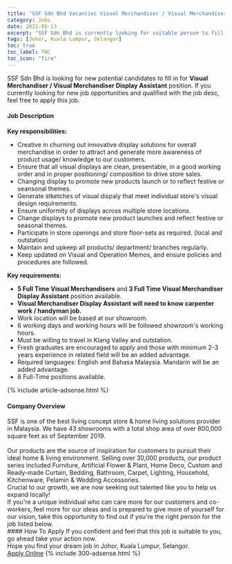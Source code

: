 ```yaml
---
title: "SSF Sdn Bhd Vacancies Visual Merchandiser / Visual Merchandiser Display Assistant" 
category: Jobs 
date: 2021-05-13 
excerpt: "SSF Sdn Bhd is currently looking for suitable person to fill in the Visual Merchandiser / Visual Merchandiser Display Assistant which based in Johor, Kuala Lumpur, Selangor" 
tags: [Johor, Kuala Lumpur, Selangor] 
toc: true 
toc_label: TOC 
toc_icon: "fire" 
--- 
```


<p>SSF Sdn Bhd is looking for new potential candidates to fill in for <b>Visual Merchandiser / Visual Merchandiser Display Assistant</b> position. If you currently looking for new job opportunities and qualified with the job desc, feel free to apply this job.
</p><div><div><h4>Job Description</h4></div><div><div><span><div><div><strong>Key responsibilities:</strong></div><ul><li>Creative in churning out innovative display solutions for overall merchandise in order to attract and generate more awareness of product usage/ knowledge to our customers.</li><li>Ensure that all visual displays are clean, presentable, in a good working order and in proper positioning/ composition to drive store sales.</li><li>Changing display to promote new products launch or to reflect festive or seansonal themes.&#160;</li><li>Generate stketches of visual dispaly that meet individual store's visual design requirements.&#160;</li><li>Ensure uniformity of displays across multiple store locations.</li><li>Change displays to promote new product launches and reflect festive or seasonal themes.</li><li>Participate in store openings and store floor-sets as required. (local and outstation)</li><li>Maintain and upkeep all products/ department/ branches regularly.</li><li>Keep updated on Visual and Operation Memos, and ensure policies and procedures are followed.</li></ul><div><strong>Key requirements:</strong></div><ul><li><strong>5 Full Time Visual Merchandisers</strong> and<strong>&#160;3 Full Time Visual Merchandiser Display Assistant</strong> position available.</li><li><strong>Visual Merchandiser Display Assistant will need to know carpenter work / handyman job.</strong></li><li>Work location will be based at our showroom.</li><li>6 working days and working hours will be followed showroom's working hours.</li><li>Must be willing to travel in Klang Valley and outstation.</li><li>Fresh graduates are encouraged to apply and those with minimum 2-3 years experience in related field will be an added advantage.</li><li>Required languages: English and Bahasa Malaysia. Mandarin will be an added advantage.</li><li>8 Full-Time positions available.</li></ul></div></span></div></div></div> 
{% include article-adsense.html %} 
<div><div><h4>Company Overview</h4></div><div><div><span><div><div>
	SSF is one of the best living concept store &amp; home living solutions provider in Malaysia. We have 43 showrooms with a total shop area of over 800,000 square feet as of September 2019.</div>
<div>
<br>
	Our products are the source of inspiration for customers to pursuit their ideal home &amp; living environment. Selling over 30,000 products, our product series included Furniture, Artificial Flower &amp; Plant, Home Deco, Custom and Ready-made Curtain, Bedding, Bathroom, Carpet, Lighting, Household, Kitchenware, Pelamin &amp; Wedding Accessories.</div>
<div>
	Crucial to our growth, we are now seeking out talented like you to help us expand locally!</div>
<div>
	If you're a unique individual who can care more for our customers and co-workers, feel more for our ideas and is prepared to give more of yourself for our vision, take this opportunity to find out if you're the right person for the job listed below.</div></div></span></div></div></div> 
#### How To Apply 
If you confident and feel that this job is suitable to you, go ahead take your action now. <br/> 
Hope you find your dream job in Johor, Kuala Lumpur, Selangor. <br/> 
<a href="https://www.jobstreet.com.my/en/job/visual-merchandiser-visual-merchandiser-display-assistant-4566296?jobId=jobstreet-my-job-4566296&" class="btn btn--info" target="_blank" rel="nofollow noopenner">Apply Online</a> 
{% include 300-adsense.html %} 